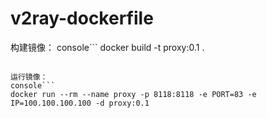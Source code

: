 # v2ray-dockerfile
构建镜像：
console```
docker build -t proxy:0.1 .
```

运行镜像：
console```
docker run --rm --name proxy -p 8118:8118 -e PORT=83 -e IP=100.100.100.100 -d proxy:0.1
```
